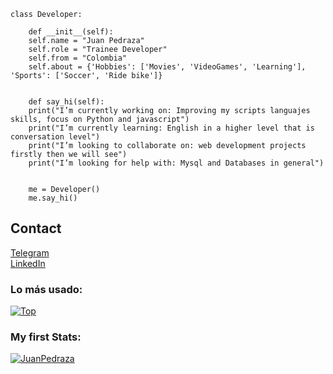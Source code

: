 ```
class Developer:
    
    def __init__(self):
    self.name = "Juan Pedraza"
    self.role = "Trainee Developer"
    self.from = "Colombia"
    self.about = {'Hobbies': ['Movies', 'VideoGames', 'Learning'], 'Sports': ['Soccer', 'Ride bike']}

    
    def say_hi(self):
    print("I’m currently working on: Improving my scripts languajes skills, focus on Python and javascript")
    print("I’m currently learning: English in a higher level that is conversation level")
    print("I’m looking to collaborate on: web development projects firstly then we will see")
    print("I’m looking for help with: Mysql and Databases in general")


    me = Developer()
    me.say_hi()

```

## Contact
[Telegram](https://t.me/Juan_pedraza)  
[LinkedIn](https://www.linkedin.com/in/juan-pedraza/)

### Lo más usado:

[![Top](https://github-readme-stats.vercel.app/api/top-langs/?username=JuanPedraza&layout=compact)](https://github.com/anuraghazra/github-readme-stats)

### My first Stats:

[![JuanPedraza](https://github-readme-stats.vercel.app/api?username=JuanPedraza)](https://github.com/anuraghazra/github-readme-stats)
